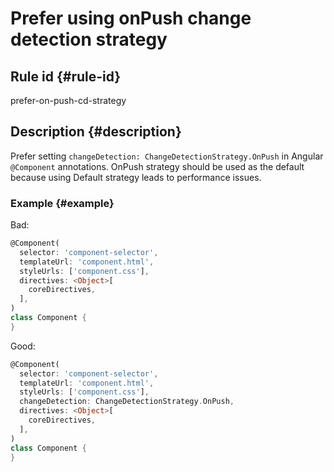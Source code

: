 # Prefer using onPush change detection strategy

## Rule id {#rule-id}

prefer-on-push-cd-strategy

## Description {#description}

Prefer setting `changeDetection: ChangeDetectionStrategy.OnPush` in Angular `@Component` annotations.
OnPush strategy should be used as the default because using Default strategy leads to performance issues.

### Example {#example}

Bad:

```dart
@Component(
  selector: 'component-selector',
  templateUrl: 'component.html',
  styleUrls: ['component.css'],
  directives: <Object>[
    coreDirectives,
  ],
)
class Component {
}
```

Good:

```dart
@Component(
  selector: 'component-selector',
  templateUrl: 'component.html',
  styleUrls: ['component.css'],
  changeDetection: ChangeDetectionStrategy.OnPush,
  directives: <Object>[
    coreDirectives,
  ],
)
class Component {
}
```
